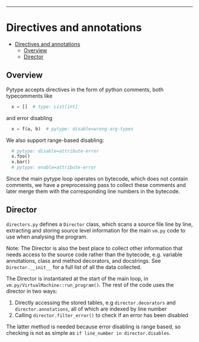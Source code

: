 ---
# Directives and annotations

<!--*
freshness: { owner: 'mdemello' reviewed: '2021-11-29' }
*-->

<!--ts-->
   * [Directives and annotations](#directives-and-annotations)
      * [Overview](#overview)
      * [Director](#director)

<!-- Added by: rechen, at: 2022-02-03T17:05-08:00 -->

<!--te-->

## Overview

Pytype accepts directives in the form of python comments, both typecomments like

```python
  x = []  # type: List[int]
```

and error disabling

```python
  x = f(a, b)  # pytype: disable=wrong-arg-types
```

We also support range-based disabling:

```python
  # pytype: disable=attribute-error
  x.foo()
  x.bar()
  # pytype: enable=attribute-error
```

Since the main pytype loop operates on bytecode, which does not contain
comments, we have a preprocessing pass to collect these comments and later merge
them with the corresponding line numbers in the bytecode.

## Director

`directors.py` defines a `Director` class, which scans a source file line by
line, extracting and storing source level information for the main `vm.py` code
to use when analysing the program.

Note: The Director is also the best place to collect other information that needs
access to the source code rather than the bytecode, e.g. variable annotations,
class and method decorators, and docstrings. See `Director.__init__` for a full
list of all the data collected.

The Director is instantiated at the start of the main loop, in
`vm.py/VirtualMachine::run_program()`. The rest of the code uses the director in
two ways:

1. Directly accessing the stored tables, e.g `director.decorators` and `director.annotations`, all of which are indexed by line number
2. Calling `director.filter_error()` to check if an error has been disabled

The latter method is needed because error disabling is range based, so checking
is not as simple as `if line_number in director.disables`.
